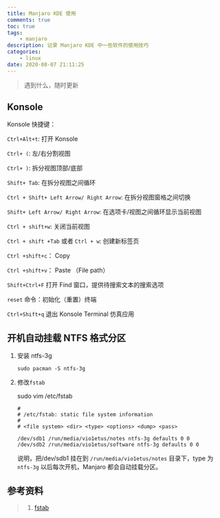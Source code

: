 ```yaml
---
title: Manjaro KDE 使用
comments: true
toc: true
tags:
    - manjaro
description: 记录 Manjaro KDE 中一些软件的使用技巧
categories:
    - linux
date: 2020-08-07 21:11:25
---
```


> 遇到什么，随时更新

## Konsole

Konsole 快捷键：

`Ctrl+Alt+t`: 打开 Konsole

`Ctrl+ (`: 左/右分割视图

`Ctrl+ )`: 拆分视图顶部/底部

`Shift+ Tab`: 在拆分视图之间循环

`Ctrl + Shift+ Left Arrow/ Right Arrow`: 在拆分视图窗格之间切换

`Shift+ Left Arrow/ Right Arrow`: 在选项卡/视图之间循环显示当前视图

`Ctrl + shift+w`: 关闭当前视图

`Ctrl + shift +Tab` 或者 `Ctrl + w`: 创建新标签页

`Ctrl +shift+c`： Copy

`Ctrl +shift+v`： Paste （File path）

`Shift+Ctrl+F` 打开 Find 窗口，提供待搜索文本的搜索选项

`reset` 命令：初始化（重置）终端

`Ctrl+Shift+q` 退出 Konsole Terminal 仿真应用

## 开机自动挂载 NTFS 格式分区

1. 安装 ntfs-3g

    `sudo pacman -S ntfs-3g`

2. 修改`fstab`

    sudo vim /etc/fstab

    ```shell
    #
    # /etc/fstab: static file system information
    #
    # <file system> <dir> <type> <options> <dump> <pass>

    /dev/sdb1 /run/media/vio1etus/notes ntfs-3g defaults 0 0
    /dev/sdb2 /run/media/vio1etus/software ntfs-3g defaults 0 0
    ```

    说明，把/dev/sdb1 挂在到 `/run/media/vio1etus/notes` 目录下，type 为 `ntfs-3g`
    以后每次开机，Manjaro 都会自动挂载分区。

## 参考资料

> 1. [fstab](https://wiki.archlinux.org/index.php/Fstab)
